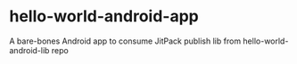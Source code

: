 # hello-world-android-app
A bare-bones Android app to consume JitPack publish lib from hello-world-android-lib repo
